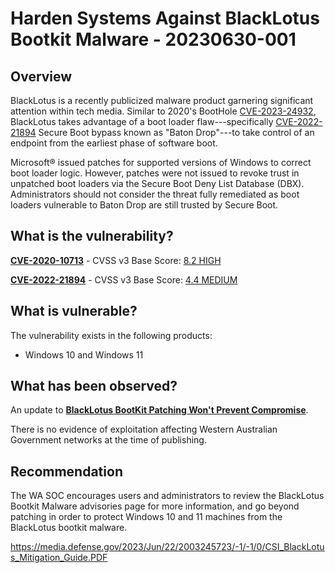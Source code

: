 # Harden Systems Against BlackLotus Bootkit Malware - 20230630-001


## Overview

BlackLotus is a recently publicized malware product garnering significant attention within tech media. Similar to 2020's BootHole [CVE-2023-24932](https://msrc.microsoft.com/update-guide/vulnerability/CVE-2023-24932), BlackLotus takes advantage of a boot loader flaw---specifically [CVE-2022-21894](https://msrc.microsoft.com/update-guide/en-US/vulnerability/CVE-2022-21894) Secure Boot bypass known as "Baton Drop"---to take control of an endpoint from the earliest phase of software boot. 

Microsoft® issued patches for supported versions of Windows to correct boot loader logic. However, patches were not issued to revoke trust in unpatched boot loaders via the Secure Boot Deny List Database (DBX). Administrators should not consider the threat fully remediated as boot loaders vulnerable to Baton Drop are still trusted by Secure Boot.

## What is the vulnerability?

[**CVE-2020-10713**](https://nvd.nist.gov/vuln/detail/CVE-2020-10713) - CVSS v3 Base Score: [8.2 HIGH](https://nvd.nist.gov/vuln-metrics/cvss/v3-calculator?name=CVE-2020-10713&vector=AV:L/AC:L/PR:H/UI:N/S:C/C:H/I:H/A:H&version=3.1&source=NIST)

[**CVE-2022-21894**](docs/markdown-templates/advisory-KnownExploited.md) - CVSS v3 Base Score: [4.4 MEDIUM](https://nvd.nist.gov/vuln-metrics/cvss/v3-calculator?name=CVE-2022-21894&vector=AV:L/AC:L/PR:H/UI:N/S:U/C:N/I:H/A:N&version=3.1&source=Microsoft%20Corporation)

## What is vulnerable?

The vulnerability exists in the following products:

- Windows 10 and Windows 11

## What has been observed?

An update to [**BlackLotus BootKit Patching Won't Prevent Compromise**](https://www.darkreading.com/vulnerabilities-threats/nsa-blacklotus-bootkit-patchings-prevent-compromise).

There is no evidence of exploitation affecting Western Australian Government networks at the time of publishing.

## Recommendation

The WA SOC encourages users and administrators to review the BlackLotus Bootkit Malware advisories page for more information, and go beyond patching in order to protect Windows 10 and 11 machines from the BlackLotus bootkit malware.

https://media.defense.gov/2023/Jun/22/2003245723/-1/-1/0/CSI_BlackLotus_Mitigation_Guide.PDF

